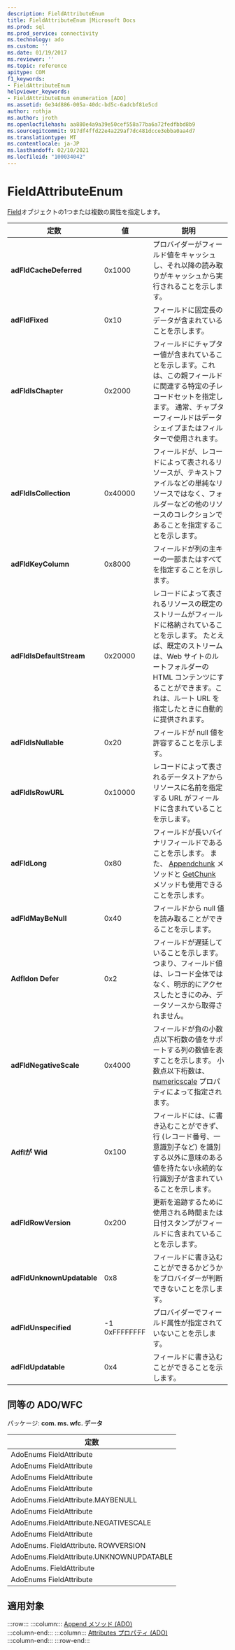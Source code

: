```yaml
---
description: FieldAttributeEnum
title: FieldAttributeEnum |Microsoft Docs
ms.prod: sql
ms.prod_service: connectivity
ms.technology: ado
ms.custom: ''
ms.date: 01/19/2017
ms.reviewer: ''
ms.topic: reference
apitype: COM
f1_keywords:
- FieldAttributeEnum
helpviewer_keywords:
- FieldAttributeEnum enumeration [ADO]
ms.assetid: 6e34d886-005a-40dc-bd5c-6adcbf81e5cd
author: rothja
ms.author: jroth
ms.openlocfilehash: aa880e4a9a39e50cef558a77ba6a72fedfbbd8b9
ms.sourcegitcommit: 917df4ffd22e4a229af7dc481dcce3ebba0aa4d7
ms.translationtype: MT
ms.contentlocale: ja-JP
ms.lasthandoff: 02/10/2021
ms.locfileid: "100034042"
---
```

# <a name="fieldattributeenum"></a>FieldAttributeEnum
[Field](../../../ado/reference/ado-api/field-object.md)オブジェクトの1つまたは複数の属性を指定します。  
  
|定数|値|説明|  
|--------------|-----------|-----------------|  
|**adFldCacheDeferred**|0x1000|プロバイダーがフィールド値をキャッシュし、それ以降の読み取りがキャッシュから実行されることを示します。|  
|**adFldFixed**|0x10|フィールドに固定長のデータが含まれていることを示します。|  
|**adFldIsChapter**|0x2000|フィールドにチャプター値が含まれていることを示します。これは、この親フィールドに関連する特定の子レコードセットを指定します。 通常、チャプターフィールドはデータシェイプまたはフィルターで使用されます。|  
|**adFldIsCollection**|0x40000|フィールドが、レコードによって表されるリソースが、テキストファイルなどの単純なリソースではなく、フォルダーなどの他のリソースのコレクションであることを指定することを示します。|  
|**adFldKeyColumn**|0x8000|フィールドが列の主キーの一部またはすべてを指定することを示します。|  
|**adFldIsDefaultStream**|0x20000|レコードによって表されるリソースの既定のストリームがフィールドに格納されていることを示します。 たとえば、既定のストリームは、Web サイトのルートフォルダーの HTML コンテンツにすることができます。これは、ルート URL を指定したときに自動的に提供されます。|  
|**adFldIsNullable**|0x20|フィールドが null 値を許容することを示します。|  
|**adFldIsRowURL**|0x10000|レコードによって表されるデータストアからリソースに名前を指定する URL がフィールドに含まれていることを示します。|  
|**adFldLong**|0x80|フィールドが長いバイナリフィールドであることを示します。 また、 [Appendchunk](../../../ado/reference/ado-api/appendchunk-method-ado.md) メソッドと [GetChunk](../../../ado/reference/ado-api/getchunk-method-ado.md) メソッドも使用できることを示します。|  
|**adFldMayBeNull**|0x40|フィールドから null 値を読み取ることができることを示します。|  
|**Adfldon Defer**|0x2|フィールドが遅延していることを示します。つまり、フィールド値は、レコード全体ではなく、明示的にアクセスしたときにのみ、データソースから取得されません。|  
|**adFldNegativeScale**|0x4000|フィールドが負の小数点以下桁数の値をサポートする列の数値を表すことを示します。 小数点以下桁数は、 [numericscale](../../../ado/reference/ado-api/numericscale-property-ado.md) プロパティによって指定されます。|  
|**Adflが Wid**|0x100|フィールドには、に書き込むことができず、行 (レコード番号、一意識別子など) を識別する以外に意味のある値を持たない永続的な行識別子が含まれていることを示します。|  
|**adFldRowVersion**|0x200|更新を追跡するために使用される時間または日付スタンプがフィールドに含まれていることを示します。|  
|**adFldUnknownUpdatable**|0x8|フィールドに書き込むことができるかどうかをプロバイダーが判断できないことを示します。|  
|**adFldUnspecified**|-1 0xFFFFFFFF|プロバイダーでフィールド属性が指定されていないことを示します。|  
|**adFldUpdatable**|0x4|フィールドに書き込むことができることを示します。|  
  
## <a name="adowfc-equivalent"></a>同等の ADO/WFC  
 パッケージ: **com. ms. wfc. データ**  
  
|定数|  
|--------------|  
|AdoEnums FieldAttribute|  
|AdoEnums FieldAttribute|  
|AdoEnums FieldAttribute|  
|AdoEnums FieldAttribute|  
|AdoEnums.FieldAttribute.MAYBENULL|  
|AdoEnums FieldAttribute|  
|AdoEnums.FieldAttribute.NEGATIVESCALE|  
|AdoEnums FieldAttribute|  
|AdoEnums. FieldAttribute. ROWVERSION|  
|AdoEnums.FieldAttribute.UNKNOWNUPDATABLE|  
|AdoEnums. FieldAttribute|  
|AdoEnums FieldAttribute|  
  
## <a name="applies-to"></a>適用対象  

:::row:::
    :::column:::
        [Append メソッド (ADO)](../../../ado/reference/ado-api/append-method-ado.md)  
    :::column-end:::
    :::column:::
        [Attributes プロパティ (ADO)](../../../ado/reference/ado-api/attributes-property-ado.md)  
    :::column-end:::
:::row-end:::
